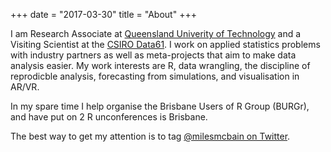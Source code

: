 +++
date = "2017-03-30"
title = "About"
+++

I am Research Associate at [Queensland Univerity of Technology](https://www.qut.edu.au/) and a Visiting Scientist at the [CSIRO Data61](https://www.data61.csiro.au/). I work on applied statistics problems with industry partners as well as meta-projects that aim to make data analysis easier. My work interests are R, data wrangling, the discipline of reprodicble analysis, forecasting from simulations, and visualisation in AR/VR.

In my spare time I help organise the Brisbane Users of R Group (BURGr), and have put on 2 R unconferences is Brisbane.

The best way to get my attention is to tag [@milesmcbain on Twitter](https://twitter.com/MilesMcBain).





